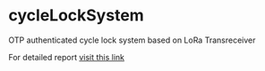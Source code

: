 # cycleLockSystem
OTP authenticated cycle lock system based on LoRa Transreceiver


For detailed report [visit this link](https://github.com/Vikas-Kandimalla/cycleLockSystem/blob/master/Group_12_EE304.pdf)
